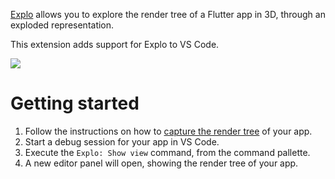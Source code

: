 [Explo] allows you to explore the render tree of a Flutter app in 3D, through an
exploded representation.

This extension adds support for Explo to VS Code.

<img src="https://github.com/blaugold/explo/raw/main/docs/images/explo_demo.gif">

# Getting started

1. Follow the instructions on how to [capture the render tree][explo_capture] of
   your app.
2. Start a debug session for your app in VS Code.
3. Execute the `Explo: Show view` command, from the command pallette.
4. A new editor panel will open, showing the render tree of your app.

[explo]: https://pub.dev/packages/explo
[explo_capture]: https://pub.dev/packages/explo_capture
